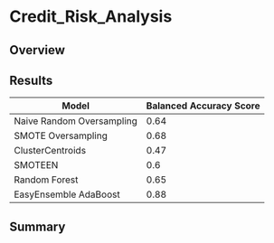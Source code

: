 # Credit_Risk_Analysis
 
## Overview

## Results

| Model   | Balanced Accuracy Score |
| ------- | ----------------------- |
| Naive Random Oversampling | 0.64 |
| SMOTE Oversampling | 0.68 |
| ClusterCentroids | 0.47 |
| SMOTEEN | 0.6 |
| Random Forest | 0.65 |
| EasyEnsemble AdaBoost | 0.88 |

## Summary